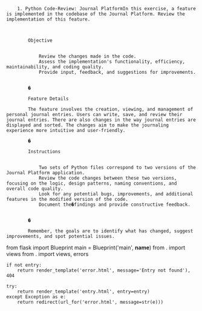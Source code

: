 
		1. Python Code-Review: Journal PlatformIn this exercise, a feature is implemented in the codebase of the Journal Platform. Review the implementation of this feature.

			
			
			Objective
			
			
				Review the changes made in the code.
				Assess the implementation's functionality, efficiency, maintainability, and coding quality.
				Provide input, feedback, and suggestions for improvements.
			
			
			�
			
			Feature Details
			
			The feature involves the creation, viewing, and management of personal journal entries. Users can write, save, and review their journal entries. There are also changes in the way journal entries are displayed and sorted. The changes aim to make the journaling experience more intuitive and user-friendly.
			
			�
			
			Instructions
			
			
				Two sets of Python files correspond to two versions of the Journal Platform application.
				Review the code changes between these two versions, focusing on the logic, design patterns, naming conventions, and overall code quality.
				Look for any potential bugs, improvements, and additional features in the modified version of the code.
				Document the�findings and provide constructive feedback.
			
			
			�
			
			Remember, the goals are to identify what has changed, suggest improvements, and spot potential issues.
			
	
from flask import Blueprint
main = Blueprint('main', __name__)
from . import views
from . import views, errors
    
    
    if not entry:
        return render_template('error.html', message='Entry not found'), 404
    
    try:
        return render_template('entry.html', entry=entry)
    except Exception as e:
        return redirect(url_for('error.html', message=str(e)))
